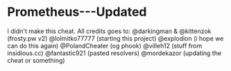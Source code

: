 # Prometheus---Updated
I didn't make this cheat.
All credits goes to:
@darkingman & @kittenzok (frosty.pw v2)
@lolmitko77777 (starting this project)
@explodion (i hope we can do this again)
@PolandCheater (og phook)
@villeh12 (stuff from insidious.cc) 
@fantastic921 (pasted resolvers)
@mordekazor (updating the cheat or something)
